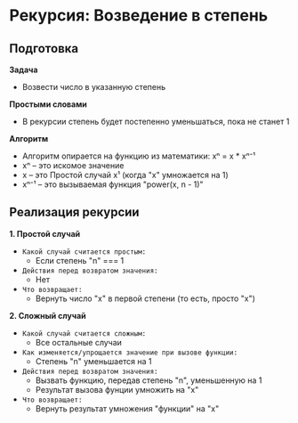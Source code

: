 # Рекурсия:  Возведение в степень

## Подготовка
**Задача**
- Возвести число в указанную степень

**Простыми словами**
- В рекурсии степень будет постепенно уменьшаться, пока не станет 1

**Алгоритм**
- Алгоритм опирается на функцию из математики:  xⁿ = x * xⁿ⁻¹
- xⁿ – это искомое значение
- x  – это Простой случай x¹ (когда "x" умножается на 1)
- xⁿ⁻¹ – это вызываемая функция "power(x, n - 1)"


## Реализация рекурсии
**1. Простой случай**
- `Какой случай считается простым:`
  - Если степень "n" === 1
- `Действия перед возвратом значения:`
  - Нет
- `Что возвращает:`
  - Вернуть число "x" в первой степени (то есть, просто "x")

**2. Сложный случай**
- `Какой случай считается сложным:`
  - Все остальные случаи
- `Как изменяется/упрощается значение при вызове функции:`
  - Степень "n" уменьшается на 1
- `Действия перед возвратом значения:`
  - Вызвать функцию, передав степень "n", уменьшенную на 1
  - Результат вызова фунции умножить на "x"
- `Что возвращает:`
  - Вернуть результат умножения "функции" на "x"